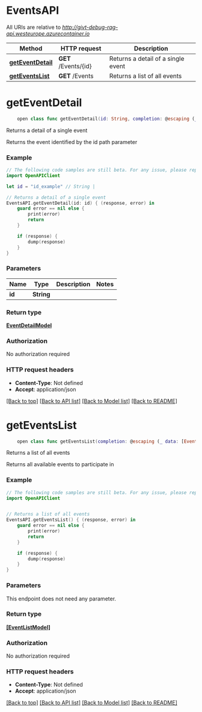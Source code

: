 # EventsAPI

All URIs are relative to *http://givt-debug-rag-api.westeurope.azurecontainer.io*

Method | HTTP request | Description
------------- | ------------- | -------------
[**getEventDetail**](EventsAPI.md#geteventdetail) | **GET** /Events/{id} | Returns a detail of a single event
[**getEventsList**](EventsAPI.md#geteventslist) | **GET** /Events | Returns a list of all events


# **getEventDetail**
```swift
    open class func getEventDetail(id: String, completion: @escaping (_ data: EventDetailModel?, _ error: Error?) -> Void)
```

Returns a detail of a single event

Returns the event identified by the id path parameter

### Example 
```swift
// The following code samples are still beta. For any issue, please report via http://github.com/OpenAPITools/openapi-generator/issues/new
import OpenAPIClient

let id = "id_example" // String | 

// Returns a detail of a single event
EventsAPI.getEventDetail(id: id) { (response, error) in
    guard error == nil else {
        print(error)
        return
    }

    if (response) {
        dump(response)
    }
}
```

### Parameters

Name | Type | Description  | Notes
------------- | ------------- | ------------- | -------------
 **id** | **String** |  | 

### Return type

[**EventDetailModel**](EventDetailModel.md)

### Authorization

No authorization required

### HTTP request headers

 - **Content-Type**: Not defined
 - **Accept**: application/json

[[Back to top]](#) [[Back to API list]](../README.md#documentation-for-api-endpoints) [[Back to Model list]](../README.md#documentation-for-models) [[Back to README]](../README.md)

# **getEventsList**
```swift
    open class func getEventsList(completion: @escaping (_ data: [EventListModel]?, _ error: Error?) -> Void)
```

Returns a list of all events

Returns all available events to participate in

### Example 
```swift
// The following code samples are still beta. For any issue, please report via http://github.com/OpenAPITools/openapi-generator/issues/new
import OpenAPIClient


// Returns a list of all events
EventsAPI.getEventsList() { (response, error) in
    guard error == nil else {
        print(error)
        return
    }

    if (response) {
        dump(response)
    }
}
```

### Parameters
This endpoint does not need any parameter.

### Return type

[**[EventListModel]**](EventListModel.md)

### Authorization

No authorization required

### HTTP request headers

 - **Content-Type**: Not defined
 - **Accept**: application/json

[[Back to top]](#) [[Back to API list]](../README.md#documentation-for-api-endpoints) [[Back to Model list]](../README.md#documentation-for-models) [[Back to README]](../README.md)

